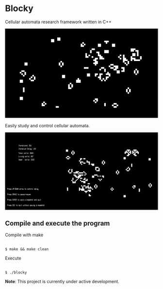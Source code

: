 # Blocky

Cellular automata research framework written in C++

![Screenshot](https://github.com/5p4c351ck/Blocky/blob/main/docs/CA.PNG)

Easily study and control cellular automata.

![Screenshot](https://github.com/5p4c351ck/Blocky/blob/main/docs/CA.png)

## Compile and execute the program

Compile with make

```

$ make && make clean
```
 

Execute

```

$ ./blocky
```

**Note**: This project is currently under active development.
